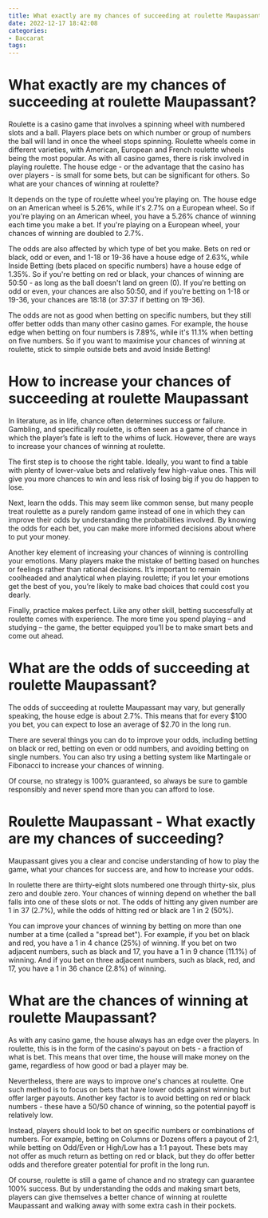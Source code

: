 ```yaml
---
title: What exactly are my chances of succeeding at roulette Maupassant 
date: 2022-12-17 18:42:08
categories:
- Baccarat
tags:
---
```



#  What exactly are my chances of succeeding at roulette Maupassant? 

Roulette is a casino game that involves a spinning wheel with numbered slots and a ball. Players place bets on which number or group of numbers the ball will land in once the wheel stops spinning. Roulette wheels come in different varieties, with American, European and French roulette wheels being the most popular.
As with all casino games, there is risk involved in playing roulette. The house edge - or the advantage that the casino has over players - is small for some bets, but can be significant for others. So what are your chances of winning at roulette?

It depends on the type of roulette wheel you're playing on. The house edge on an American wheel is 5.26%, while it's 2.7% on a European wheel. So if you're playing on an American wheel, you have a 5.26% chance of winning each time you make a bet. If you're playing on a European wheel, your chances of winning are doubled to 2.7%.

The odds are also affected by which type of bet you make. Bets on red or black, odd or even, and 1-18 or 19-36 have a house edge of 2.63%, while Inside Betting (bets placed on specific numbers) have a house edge of 1.35%. So if you're betting on red or black, your chances of winning are 50:50 - as long as the ball doesn't land on green (0). If you're betting on odd or even, your chances are also 50:50, and if you're betting on 1-18 or 19-36, your chances are 18:18 (or 37:37 if betting on 19-36).

The odds are not as good when betting on specific numbers, but they still offer better odds than many other casino games. For example, the house edge when betting on four numbers is 7.89%, while it's 11.1% when betting on five numbers. So if you want to maximise your chances of winning at roulette, stick to simple outside bets and avoid Inside Betting!

#  How to increase your chances of succeeding at roulette Maupassant 

In literature, as in life, chance often determines success or failure. Gambling, and specifically roulette, is often seen as a game of chance in which the player’s fate is left to the whims of luck. However, there are ways to increase your chances of winning at roulette.

The first step is to choose the right table. Ideally, you want to find a table with plenty of lower-value bets and relatively few high-value ones. This will give you more chances to win and less risk of losing big if you do happen to lose.

Next, learn the odds. This may seem like common sense, but many people treat roulette as a purely random game instead of one in which they can improve their odds by understanding the probabilities involved. By knowing the odds for each bet, you can make more informed decisions about where to put your money.

Another key element of increasing your chances of winning is controlling your emotions. Many players make the mistake of betting based on hunches or feelings rather than rational decisions. It’s important to remain coolheaded and analytical when playing roulette; if you let your emotions get the best of you, you’re likely to make bad choices that could cost you dearly.

Finally, practice makes perfect. Like any other skill, betting successfully at roulette comes with experience. The more time you spend playing – and studying – the game, the better equipped you’ll be to make smart bets and come out ahead.

#  What are the odds of succeeding at roulette Maupassant? 

The odds of succeeding at roulette Maupassant may vary, but generally speaking, the house edge is about 2.7%. This means that for every $100 you bet, you can expect to lose an average of $2.70 in the long run. 

There are several things you can do to improve your odds, including betting on black or red, betting on even or odd numbers, and avoiding betting on single numbers. You can also try using a betting system like Martingale or Fibonacci to increase your chances of winning. 

Of course, no strategy is 100% guaranteed, so always be sure to gamble responsibly and never spend more than you can afford to lose.

#  Roulette Maupassant - What exactly are my chances of succeeding? 

Maupassant gives you a clear and concise understanding of how to play the game, what your chances for success are, and how to increase your odds. 

In roulette there are thirty-eight slots numbered one through thirty-six, plus zero and double zero. Your chances of winning depend on whether the ball falls into one of these slots or not. The odds of hitting any given number are 1 in 37 (2.7%), while the odds of hitting red or black are 1 in 2 (50%). 

You can improve your chances of winning by betting on more than one number at a time (called a "spread bet"). For example, if you bet on black and red, you have a 1 in 4 chance (25%) of winning. If you bet on two adjacent numbers, such as black and 17, you have a 1 in 9 chance (11.1%) of winning. And if you bet on three adjacent numbers, such as black, red, and 17, you have a 1 in 36 chance (2.8%) of winning.

#  What are the chances of winning at roulette Maupassant?

As with any casino game, the house always has an edge over the players. In roulette, this is in the form of the casino's payout on bets - a fraction of what is bet. This means that over time, the house will make money on the game, regardless of how good or bad a player may be.

Nevertheless, there are ways to improve one's chances at roulette. One such method is to focus on bets that have lower odds against winning but offer larger payouts. Another key factor is to avoid betting on red or black numbers - these have a 50/50 chance of winning, so the potential payoff is relatively low.

Instead, players should look to bet on specific numbers or combinations of numbers. For example, betting on Columns or Dozens offers a payout of 2:1, while betting on Odd/Even or High/Low has a 1:1 payout. These bets may not offer as much return as betting on red or black, but they do offer better odds and therefore greater potential for profit in the long run.

Of course, roulette is still a game of chance and no strategy can guarantee 100% success. But by understanding the odds and making smart bets, players can give themselves a better chance of winning at roulette Maupassant and walking away with some extra cash in their pockets.